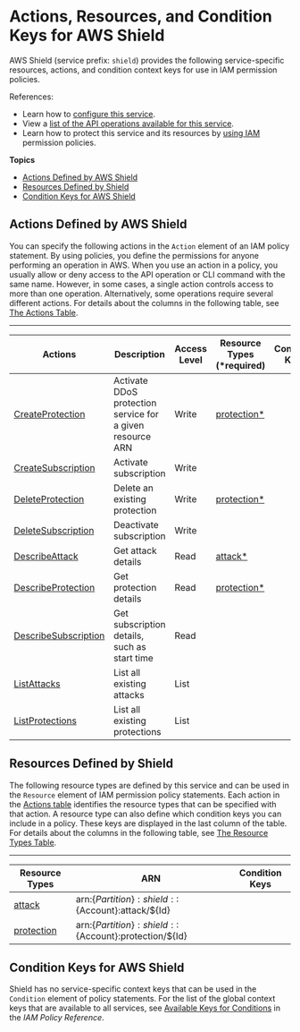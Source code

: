 # Actions, Resources, and Condition Keys for AWS Shield<a name="list_awsshield"></a>

AWS Shield \(service prefix: `shield`\) provides the following service\-specific resources, actions, and condition context keys for use in IAM permission policies\.

References:
+ Learn how to [configure this service](http://docs.aws.amazon.com/shield/latest/developerguide/)\.
+ View a [list of the API operations available for this service](http://docs.aws.amazon.com/waf/latest/DDOSAPIReference/)\.
+ Learn how to protect this service and its resources by [using IAM](http://docs.aws.amazon.com/shield/latest/developerguide/waf-auth-and-access-control.html) permission policies\.

**Topics**
+ [Actions Defined by AWS Shield](#awsshield-actions-as-permissions)
+ [Resources Defined by Shield](#awsshield-resources-for-iam-policies)
+ [Condition Keys for AWS Shield](#awsshield-policy-keys)

## Actions Defined by AWS Shield<a name="awsshield-actions-as-permissions"></a>

You can specify the following actions in the `Action` element of an IAM policy statement\. By using policies, you define the permissions for anyone performing an operation in AWS\. When you use an action in a policy, you usually allow or deny access to the API operation or CLI command with the same name\. However, in some cases, a single action controls access to more than one operation\. Alternatively, some operations require several different actions\. For details about the columns in the following table, see [The Actions Table](reference_policies_actions-resources-contextkeys.md#actions_table)\.


****  

| Actions | Description | Access Level | Resource Types \(\*required\) | Condition Keys | Dependent Actions | 
| --- | --- | --- | --- | --- | --- | 
| [CreateProtection](http://docs.aws.amazon.com/waf/latest/DDOSAPIReference/API_CreateProtection.html) | Activate DDoS protection service for a given resource ARN | Write | [protection\*](#awsshield-protection)  |  |  | 
| [CreateSubscription](http://docs.aws.amazon.com/waf/latest/DDOSAPIReference/API_CreateSubscription.html) | Activate subscription | Write |  |  |  | 
| [DeleteProtection](http://docs.aws.amazon.com/waf/latest/DDOSAPIReference/API_DeleteProtection.html) | Delete an existing protection | Write | [protection\*](#awsshield-protection)  |  |  | 
| [DeleteSubscription](http://docs.aws.amazon.com/waf/latest/DDOSAPIReference/API_DeleteSubscription.html) | Deactivate subscription | Write |  |  |  | 
| [DescribeAttack](http://docs.aws.amazon.com/waf/latest/DDOSAPIReference/API_DescribeAttack.html) | Get attack details | Read | [attack\*](#awsshield-attack)  |  |  | 
| [DescribeProtection](http://docs.aws.amazon.com/waf/latest/DDOSAPIReference/API_DescribeProtection.html) | Get protection details | Read | [protection\*](#awsshield-protection)  |  |  | 
| [DescribeSubscription](http://docs.aws.amazon.com/waf/latest/DDOSAPIReference/API_DescribeSubscription.html) | Get subscription details, such as start time | Read |  |  |  | 
| [ListAttacks](http://docs.aws.amazon.com/waf/latest/DDOSAPIReference/API_ListAttacks.html) | List all existing attacks | List |  |  |  | 
| [ListProtections](http://docs.aws.amazon.com/waf/latest/DDOSAPIReference/API_ListProtections.html) | List all existing protections | List |  |  |  | 

## Resources Defined by Shield<a name="awsshield-resources-for-iam-policies"></a>

The following resource types are defined by this service and can be used in the `Resource` element of IAM permission policy statements\. Each action in the [Actions table](#awsshield-actions-as-permissions) identifies the resource types that can be specified with that action\. A resource type can also define which condition keys you can include in a policy\. These keys are displayed in the last column of the table\. For details about the columns in the following table, see [The Resource Types Table](reference_policies_actions-resources-contextkeys.md#resources_table)\.


****  

| Resource Types | ARN | Condition Keys | 
| --- | --- | --- | 
| [attack](http://docs.aws.amazon.com/waf/latest/DDOSAPIReference/API_AttackDetail.html) | arn:$\{Partition\}:shield::$\{Account\}:attack/$\{Id\} |  | 
| [protection](http://docs.aws.amazon.com/waf/latest/DDOSAPIReference/API_Protection.html) | arn:$\{Partition\}:shield::$\{Account\}:protection/$\{Id\} |  | 

## Condition Keys for AWS Shield<a name="awsshield-policy-keys"></a>

Shield has no service\-specific context keys that can be used in the `Condition` element of policy statements\. For the list of the global context keys that are available to all services, see [Available Keys for Conditions](http://docs.aws.amazon.com/IAM/latest/UserGuide/reference_policies_condition-keys.html#AvailableKeys) in the *IAM Policy Reference*\.